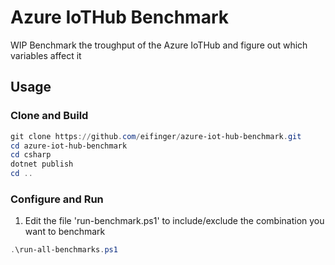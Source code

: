 # Azure IoTHub Benchmark

WIP Benchmark the troughput of the Azure IoTHub and figure out which variables affect it

## Usage

### Clone and Build

```powershell
git clone https://github.com/eifinger/azure-iot-hub-benchmark.git
cd azure-iot-hub-benchmark
cd csharp
dotnet publish
cd ..
```

### Configure and Run

1. Edit the file 'run-benchmark.ps1' to include/exclude the combination you want to benchmark

```powershell
.\run-all-benchmarks.ps1
```
